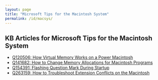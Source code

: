 ```yaml
---
layout: page
title: "Microsoft Tips for the Macintosh System"
permalink: /id/macsys/
---
```


## KB Articles for Microsoft Tips for the Macintosh System

- [Q120506: How Virtual Memory Works on a Power Macintosh](/kb/120/Q120506/)
- [Q141682: How to Change Memory Allocations for Macintosh Programs](/kb/141/Q141682/)
- [Q154391: Flashing Question Mark During Startup](/kb/154/Q154391/)
- [Q263159: How to Troubleshoot Extension Conflicts on the Macintosh](/kb/263/Q263159/)
